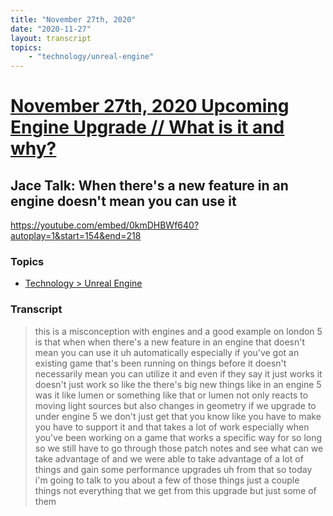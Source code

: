 ```yaml
---
title: "November 27th, 2020"
date: "2020-11-27"
layout: transcript
topics: 
    - "technology/unreal-engine"
---
```

# [November 27th, 2020 Upcoming Engine Upgrade // What is it and why?](../2020-11-27.md)
## Jace Talk: When there's a new feature in an engine doesn't mean you can use it
https://youtube.com/embed/0kmDHBWf640?autoplay=1&start=154&end=218
### Topics
* [Technology > Unreal Engine](../topics/technology/unreal-engine.md)

### Transcript

> this is a misconception
> with engines and a good example on
> london 5
> is that when when there's a new feature
> in an engine that doesn't mean you can
> use it
> uh automatically especially if you've
> got an existing game
> that's been running on things before it
> doesn't necessarily mean you can utilize
> it and even if they say
> it just works it doesn't just work so
> like the there's
> big new things like in an engine 5 was
> it like lumen or something like that or
> lumen not only reacts to moving light
> sources but also changes in geometry
> if we upgrade to under engine 5 we don't
> just get that you know like
> you have to make you have to support it
> and that takes a lot of work especially
> when you've been working on a game
> that works a specific way for so long so
> we still have to go through those patch
> notes and see what can we
> take advantage of and we were able to
> take advantage of a lot of things and
> gain some performance upgrades
> uh from that so today i'm going to talk
> to you about a few of those things just
> a couple things not everything that we
> get from this upgrade but just some of
> them
